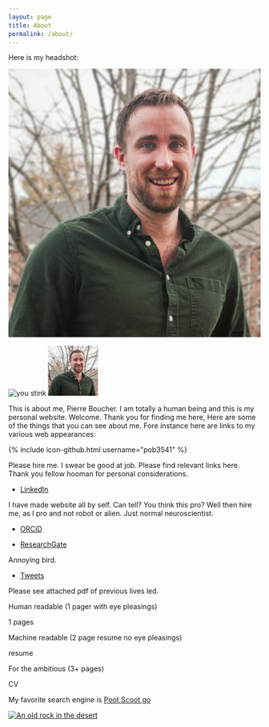 ```yaml
---
layout: page
title: About
permalink: /about/
---
```

Here is my headshot:

![Screen readers](images/PB_Headshot.jpg "You've found me")

<img src="http:\\127.0.0.1:4000\images\PB_Headshot.jpg" alt="you stink"/>
<img src="images/PB_Headshot.jpg" alt="poo" style="height: 100px; width:100px;"/>

This is about me, Pierre Boucher. I am totally a human being and this is my personal website. Welcome. Thank you for finding me here, Here are some of the things that you can see about me. Fore instance here are links to my various web appearances:

{% include icon-github.html username="pob3541" %} 

Please hire me. I swear be good at job. Please find relevant links here. Thank you fellow hooman for personal considerations. 

* [LinkedIn](https://www.linkedin.com/)

I have made website all by self. Can tell? You think this pro? Well then hire me, as I pro and not robot or alien. Just normal neuroscientist. 

* [ORCiD](https://orcid.org/0000-0003-0897-6457)

* [ResearchGate](https://www.researchgate.net/profile/Pierre-Boucher-2)

Annoying bird.

* [Tweets](https://twitter.com/PierreOBoucher)

 Please see attached pdf of previous lives led.
 
 Human readable (1 pager with eye pleasings)
 
 1 pages
 
 Machine readable (2 page resume no eye pleasings)
 
 resume
 
 For the ambitious (3+ pages)
 
 CV
 
 My favorite search engine is [Poot Scoot go](http:\\127.0.0.1:4000\images\Poon2016.pdf)

[![An old rock in the desert](/assets/images/shiprock.jpg "Shiprock, New Mexico by Beau Rogers")](https://www.flickr.com/photos/beaurogers/31833779864/in/photolist-Qv3rFw-34mt9F-a9Cmfy-5Ha3Zi-9msKdv-o3hgjr-hWpUte-4WMsJ1-KUQ8N-deshUb-vssBD-6CQci6-8AFCiD-zsJWT-nNfsgB-dPDwZJ-bn9JGn-5HtSXY-6CUhAL-a4UTXB-ugPum-KUPSo-fBLNm-6CUmpy-4WMsc9-8a7D3T-83KJev-6CQ2bK-nNusHJ-a78rQH-nw3NvT-7aq2qf-8wwBso-3nNceh-ugSKP-4mh4kh-bbeeqH-a7biME-q3PtTf-brFpgb-cg38zw-bXMZc-nJPELD-f58Lmo-bXMYG-bz8AAi-bxNtNT-bXMYi-bXMY6-bXMYv)

